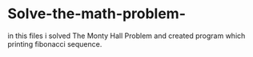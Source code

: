 # Solve-the-math-problem-
in this files i solved The Monty Hall Problem and created program which printing fibonacci sequence.

